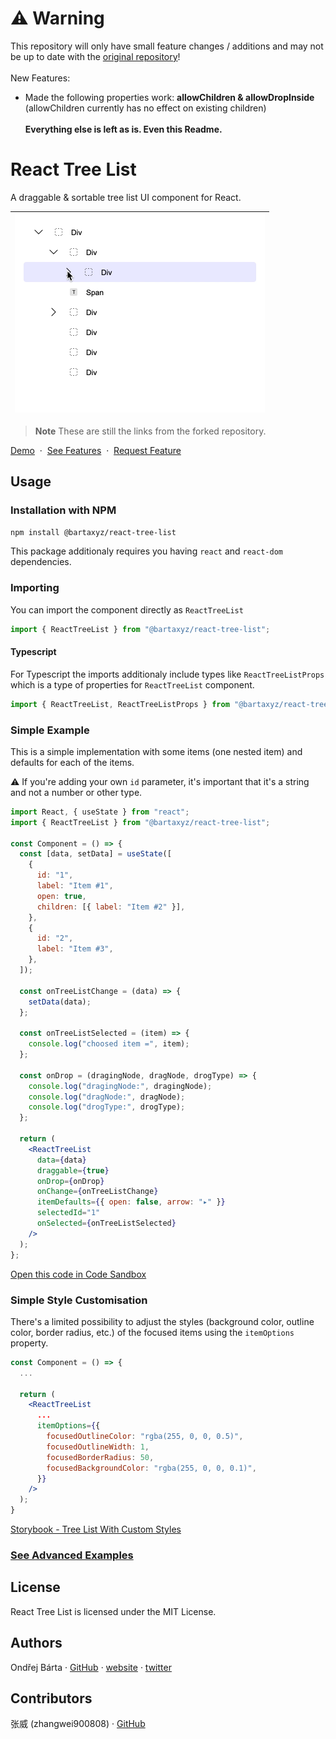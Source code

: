 # ⚠ Warning

This repository will only have small feature changes / additions and may not be up to date with the [original repository](ttps://github.com/bartaxyz/react-tree-list)!
<br /><br />
New Features:

- Made the following properties work: **allowChildren & allowDropInside** (allowChildren currently has no effect on existing children)
  <br />
  <br />
  **Everything else is left as is. Even this Readme.**

# React Tree List

A draggable & sortable tree list UI component for React.

| <img src="assets/react-tree-list-showcase.gif" alt="React Tree List Component Showcase" width="400" height="318" /> |
| ------------------------------------------------------------------------------------------------------------------- |

> **Note**
> These are still the links from the forked repository.

[Demo](https://bartaxyz.github.io/react-tree-list/)
&nbsp;&middot;&nbsp; [See Features](https://github.com/bartaxyz/react-tree-list/projects)
&nbsp;&middot;&nbsp; [Request Feature](https://github.com/bartaxyz/react-tree-list/issues)

## Usage

### Installation with NPM

```bash
npm install @bartaxyz/react-tree-list
```

This package additionaly requires you having `react` and `react-dom` dependencies.

### Importing

You can import the component directly as `ReactTreeList`

```js
import { ReactTreeList } from "@bartaxyz/react-tree-list";
```

#### Typescript

For Typescript the imports additionaly include types like `ReactTreeListProps` which is a type of properties
for `ReactTreeList` component.

```ts
import { ReactTreeList, ReactTreeListProps } from "@bartaxyz/react-tree-list";
```

### Simple Example

This is a simple implementation with some items (one nested item) and defaults for each of the items.

⚠️ If you're adding your own `id` parameter, it's important that it's a string and not a number or other type.

```jsx
import React, { useState } from "react";
import { ReactTreeList } from "@bartaxyz/react-tree-list";

const Component = () => {
  const [data, setData] = useState([
    {
      id: "1",
      label: "Item #1",
      open: true,
      children: [{ label: "Item #2" }],
    },
    {
      id: "2",
      label: "Item #3",
    },
  ]);

  const onTreeListChange = (data) => {
    setData(data);
  };

  const onTreeListSelected = (item) => {
    console.log("choosed item =", item);
  };

  const onDrop = (dragingNode, dragNode, drogType) => {
    console.log("dragingNode:", dragingNode);
    console.log("dragNode:", dragNode);
    console.log("drogType:", drogType);
  };

  return (
    <ReactTreeList
      data={data}
      draggable={true}
      onDrop={onDrop}
      onChange={onTreeListChange}
      itemDefaults={{ open: false, arrow: "▸" }}
      selectedId="1"
      onSelected={onTreeListSelected}
    />
  );
};
```

[Open this code in Code Sandbox](https://codesandbox.io/s/little-architecture-06phfm?file=/src/Component.js)

### Simple Style Customisation

There's a limited possibility to adjust the styles (background color, outline color, border radius, etc.) of the focused items using the `itemOptions` property.

```jsx
const Component = () => {
  ...

  return (
    <ReactTreeList
      ...
      itemOptions={{
        focusedOutlineColor: "rgba(255, 0, 0, 0.5)",
        focusedOutlineWidth: 1,
        focusedBorderRadius: 50,
        focusedBackgroundColor: "rgba(255, 0, 0, 0.1)",
      }}
    />
  );
}
```

[Storybook - Tree List With Custom Styles](https://bartaxyz.github.io/react-tree-list/?path=/story/tree-list--with-custom-styles)

### [See Advanced Examples](https://bartaxyz.github.io/react-tree-list)

## License

React Tree List is licensed under the MIT License.

## Authors

Ondřej Bárta · [GitHub](https://github.com/bartaxyz) · [website](https://www.ondrejbarta.xyz) · [twitter](https://twitter.com/bartaxyz)

## Contributors

张威 (zhangwei900808) · [GitHub](https://github.com/zhangwei900808)
